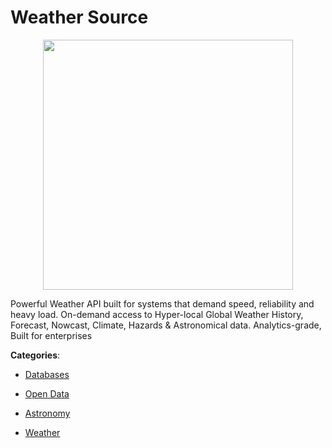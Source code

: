 # Weather Source
<p align="center">
    <img width="400" src="https://raw.githubusercontent.com/apis-list/apis-list/apis/weather-source/logo_256x256.png" />
</p>

Powerful Weather API built for systems that demand speed, reliability and heavy load.  On-demand access to Hyper-local Global Weather History, Forecast, Nowcast, Climate, Hazards & Astronomical data.  Analytics-grade, Built for enterprises



**Categories**:

- [Databases](https://github.com/apis-list/apis-list#databases)

- [Open Data](https://github.com/apis-list/apis-list#open-data)

- [Astronomy](https://github.com/apis-list/apis-list#astronomy)

- [Weather](https://github.com/apis-list/apis-list#weather)



